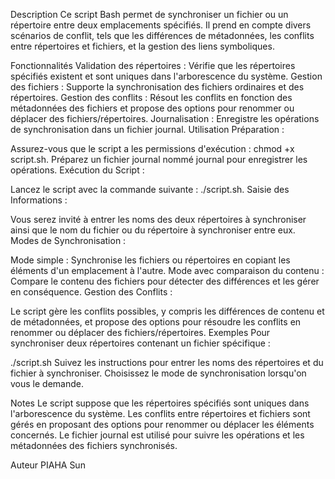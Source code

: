 Description
Ce script Bash permet de synchroniser un fichier ou un répertoire entre deux emplacements spécifiés. Il prend en compte divers scénarios de conflit, tels que les différences de métadonnées, les conflits entre répertoires et fichiers, et la gestion des liens symboliques.

Fonctionnalités
Validation des répertoires : Vérifie que les répertoires spécifiés existent et sont uniques dans l'arborescence du système.
Gestion des fichiers : Supporte la synchronisation des fichiers ordinaires et des répertoires.
Gestion des conflits : Résout les conflits en fonction des métadonnées des fichiers et propose des options pour renommer ou déplacer des fichiers/répertoires.
Journalisation : Enregistre les opérations de synchronisation dans un fichier journal.
Utilisation
Préparation :

Assurez-vous que le script a les permissions d'exécution : chmod +x script.sh.
Préparez un fichier journal nommé journal pour enregistrer les opérations.
Exécution du Script :

Lancez le script avec la commande suivante : ./script.sh.
Saisie des Informations :

Vous serez invité à entrer les noms des deux répertoires à synchroniser ainsi que le nom du fichier ou du répertoire à synchroniser entre eux.
Modes de Synchronisation :

Mode simple : Synchronise les fichiers ou répertoires en copiant les éléments d'un emplacement à l'autre.
Mode avec comparaison du contenu : Compare le contenu des fichiers pour détecter des différences et les gérer en conséquence.
Gestion des Conflits :

Le script gère les conflits possibles, y compris les différences de contenu et de métadonnées, et propose des options pour résoudre les conflits en renommer ou déplacer des fichiers/répertoires.
Exemples
Pour synchroniser deux répertoires contenant un fichier spécifique :


./script.sh
Suivez les instructions pour entrer les noms des répertoires et du fichier à synchroniser. Choisissez le mode de synchronisation lorsqu'on vous le demande.

Notes
Le script suppose que les répertoires spécifiés sont uniques dans l'arborescence du système.
Les conflits entre répertoires et fichiers sont gérés en proposant des options pour renommer ou déplacer les éléments concernés.
Le fichier journal est utilisé pour suivre les opérations et les métadonnées des fichiers synchronisés.

Auteur
PIAHA Sun
